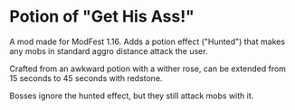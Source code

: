 # Potion of "Get His Ass!"

A mod made for ModFest 1.16. Adds a potion effect ("Hunted") that makes any mobs in standard aggro distance attack the user.

Crafted from an awkward potion with a wither rose, can be extended from 15 seconds to 45 seconds with redstone.

Bosses ignore the hunted effect, but they still attack mobs with it.